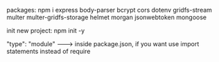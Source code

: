 packages: npm i express body-parser bcrypt cors dotenv gridfs-stream multer multer-gridfs-storage helmet morgan jsonwebtoken mongoose

init new project:  npm init -y

"type": "module" ---> inside package.json, if you want use import statements instead of require